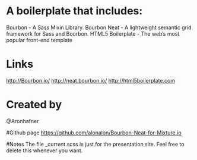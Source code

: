 # A boilerplate that includes:
Bourbon  - A Sass Mixin Library.
Bourbon Neat - A lightweight semantic grid framework for Sass and Bourbon.
HTML5 Boilerplate - The web’s most popular front-end template

# Links
http://Bourbon.io/
http://neat.bourbon.io/
http://html5boilerplate.com

# Created by
@Aronhafner 

#Github page
https://github.com/alonalon/Bourbon-Neat-for-Mixture.io

#Notes
The file _current.scss is just for the presentation site. Feel free to delete this whenever you want.
